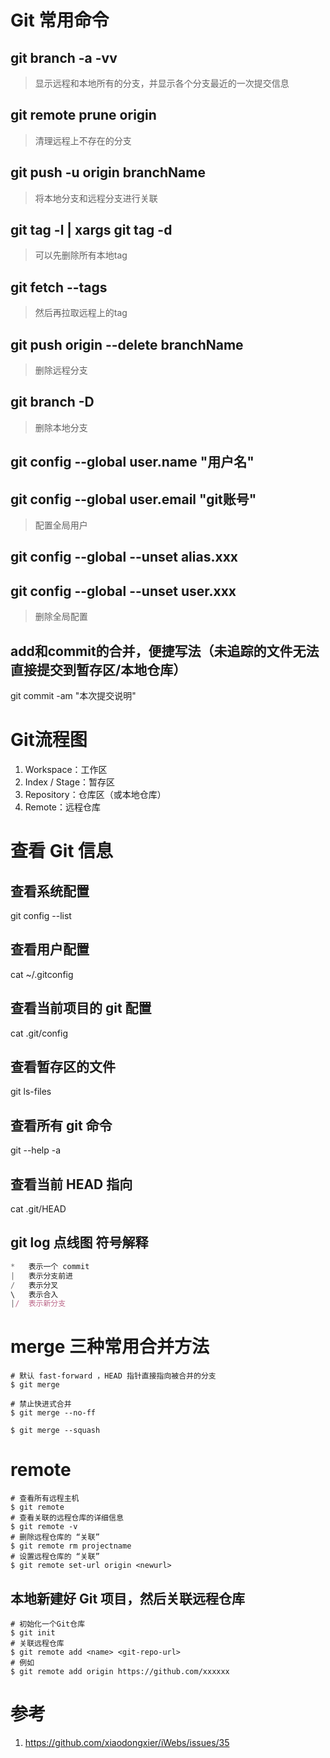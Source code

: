 # Git 常用命令
## git branch -a -vv
> 显示远程和本地所有的分支，并显示各个分支最近的一次提交信息

## git remote prune origin
> 清理远程上不存在的分支

## git push -u origin branchName
> 将本地分支和远程分支进行关联

## git tag -l | xargs git tag -d
> 可以先删除所有本地tag

## git fetch --tags
> 然后再拉取远程上的tag

## git push origin --delete branchName
> 删除远程分支
## git branch -D
> 删除本地分支

## git config --global user.name "用户名" 
## git config --global user.email "git账号" 
> 配置全局用户

## git config --global --unset alias.xxx
## git config --global --unset user.xxx
> 删除全局配置

## add和commit的合并，便捷写法（未追踪的文件无法直接提交到暂存区/本地仓库）
git commit -am "本次提交说明" 

# Git流程图
1. Workspace：工作区
2. Index / Stage：暂存区
3. Repository：仓库区（或本地仓库）
4. Remote：远程仓库

# 查看 Git 信息
## 查看系统配置
git config --list

## 查看用户配置
cat ~/.gitconfig 

## 查看当前项目的 git 配置
cat .git/config

## 查看暂存区的文件
git ls-files

## 查看所有 git 命令
git --help -a 

## 查看当前 HEAD 指向
cat .git/HEAD

## git log 点线图 符号解释
``` Javascript
*	表示一个 commit
|	表示分支前进
/	表示分叉
\	表示合入
|/	表示新分支
```

# merge 三种常用合并方法
```
# 默认 fast-forward ，HEAD 指针直接指向被合并的分支
$ git merge 

# 禁止快进式合并
$ git merge --no-ff 

$ git merge --squash 
```

# remote
```
# 查看所有远程主机
$ git remote
# 查看关联的远程仓库的详细信息
$ git remote -v 
# 删除远程仓库的 “关联”
$ git remote rm projectname 
# 设置远程仓库的 “关联”
$ git remote set-url origin <newurl>
```

## 本地新建好 Git 项目，然后关联远程仓库
```
# 初始化一个Git仓库
$ git init 
# 关联远程仓库
$ git remote add <name> <git-repo-url>  
# 例如
$ git remote add origin https://github.com/xxxxxx
```


# 参考
1. https://github.com/xiaodongxier/iWebs/issues/35

